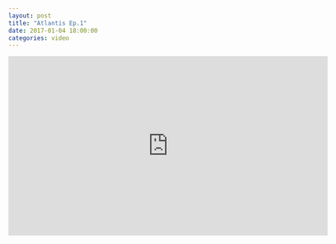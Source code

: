 ```yaml
---
layout: post		
title: "Atlantis Ep.1"		
date: 2017-01-04 18:00:00		
categories: video
---
```

<iframe src="https://player.vimeo.com/video/198160223" width="640" height="360" frameborder="0" webkitallowfullscreen mozallowfullscreen allowfullscreen></iframe>
